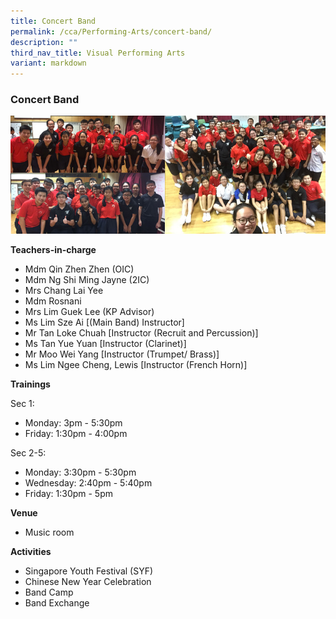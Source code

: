 ```yaml
---
title: Concert Band
permalink: /cca/Performing-Arts/concert-band/
description: ""
third_nav_title: Visual Performing Arts
variant: markdown
---
```

### Concert Band

<img src="/images/cca22.png" style="width:80%, align:left">


**Teachers-in-charge**

*   Mdm Qin Zhen Zhen (OIC)
*   Mdm Ng Shi Ming Jayne (2IC)
*   Mrs Chang Lai Yee
*   Mdm Rosnani
*   Mrs Lim Guek Lee (KP Advisor)
*   Ms Lim Sze Ai \[(Main Band) Instructor\]
*   Mr Tan Loke Chuah \[Instructor (Recruit and Percussion)\]
*   Ms Tan Yue Yuan \[Instructor (Clarinet)\]
*   Mr Moo Wei Yang \[Instructor (Trumpet/ Brass)\]
*   Ms Lim Ngee Cheng, Lewis \[Instructor (French Horn)\]

**Trainings**

Sec 1: 
* Monday: 3pm - 5:30pm
* Friday: 1:30pm - 4:00pm

Sec 2-5:
* Monday: 3:30pm - 5:30pm
* Wednesday: 2:40pm - 5:40pm
* Friday: 1:30pm - 5pm


**Venue**

*   Music room


**Activities**
* Singapore Youth Festival (SYF)
* Chinese New Year Celebration
* Band Camp
* Band Exchange